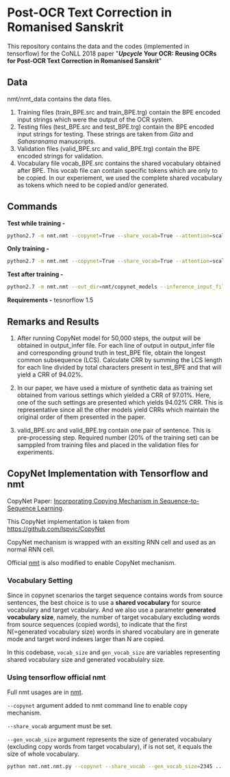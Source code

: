 # Post-OCR Text Correction in Romanised Sanskrit

This repository contains the data and the codes (implemented in tensorflow) for the CoNLL 2018 paper "***Upcycle* Your OCR: Reusing OCRs for Post-OCR Text Correction in Romanised Sanskrit**" 

## Data

nmt/nmt_data contains the data files. 
1. Training files (train_BPE.src and train_BPE.trg) contain the BPE encoded input strings which were the output of the OCR system.
2. Testing files (test_BPE.src and test_BPE.trg) contain the BPE encoded input strings for testing. These strings are taken from *Gita* and *Sahasranama* manuscripts.
3. Validation files (valid_BPE.src and valid_BPE.trg) contain the BPE encoded strings for validation.
4. Vocabulary file vocab_BPE.src contains the shared vocabulary obtained after BPE. This vocab file can contain specific tokens which are only to be copied. In our experiement, we used the complete shared vocabulary as tokens which need to be copied and/or generated.

## Commands

**Test while training -** 

```bash
python2.7 -m nmt.nmt --copynet=True --share_vocab=True --attention=scaled_luong --src=src --tgt=trg --vocab_prefix=nmt/nmt_data/vocab_BPE  --train_prefix=nmt/nmt_data/train_BPE  --dev_prefix=nmt/nmt_data/valid_BPE  --test_prefix=nmt/nmt_data/test_BPE --out_dir=nmt/copynet_models --num_train_steps=12000 --steps_per_stats=100 --encoder_type=bi --num_layers=4 --num_units=128 --dropout=0.4 --metrics=bleu --check_special_token=False
```

**Only training -** 

```bash
python2.7 -m nmt.nmt --copynet=True --share_vocab=True --attention=scaled_luong --src=src --tgt=trg --vocab_prefix=nmt/nmt_data/vocab_BPE  --train_prefix=nmt/nmt_data/train_BPE  --dev_prefix=nmt/nmt_data/valid_BPE --out_dir=nmt/copynet_models --num_train_steps=12000 --steps_per_stats=100 --encoder_type=bi --num_layers=4 --num_units=128 --dropout=0.4 --metrics=bleu --check_special_token=False
```

**Test after training -** 

```bash
python2.7 -m nmt.nmt --out_dir=nmt/copynet_models --inference_input_file=nmt/my_infer_file.vi --inference_output_file=nmt/copynet_models/output_infer
```

**Requirements -** tesnorflow 1.5

## Remarks and Results

1. After running CopyNet model for 50,000 steps, the output will be obtained in output_infer file. For each line of output in output_infer file and corresponding ground truth in test_BPE file, obtain the longest common subsequence (LCS). Calculate CRR by summing the LCS length for each line divided by total characters present in test_BPE and that will yield a CRR of 94.02%.

2. In our paper, we have used a mixture of synthetic data as training set obtained from various settings which yielded a CRR of 97.01%. Here, one of the such settings are presented which yields 94.02% CRR. This is representative since all the other models yield CRRs which maintain the original order of them presented in the paper. 

3. valid_BPE.src and valid_BPE.trg contain one pair of sentence. This is pre-processing step. Required number (20% of the training set) can be samppled from training files and placed in the validation files for experiments.

## CopyNet Implementation with Tensorflow and nmt

CopyNet Paper: [Incorporating Copying Mechanism in Sequence-to-Sequence Learning](https://arxiv.org/abs/1603.06393).

This CopyNet implementation is taken from https://github.com/lspvic/CopyNet

CopyNet mechanism is wrapped with an exsiting RNN cell and used as an normal RNN cell.

Official [nmt](https://github.com/tensorflow/nmt) is also modified to enable CopyNet  mechanism.

### Vocabulary Setting

Since in copynet scenarios the target sequence contains words from source sentences, the best choice is to use a **shared vocabulary** for source vocabulary and target vcabulary. And we also use a parameter **generated  vocabulary size**, namely, the number of target vocabulary excluding  words from source sequences (copied words), to indicate that the first N(=generated vocabulary size) words in shared vocabulary are in generate mode and target word indexes larger than N are copied.

In this codebase, `vocab_size` and `gen_vocab_size` are variables representing shared vocabulary size and generated vocabulalry size.

### Using tensorflow official nmt

Full nmt usages are in [nmt](https://github.com/tensorflow/nmt).

`--copynet` argument added to nmt command line to enable copy mechanism.

`--share_vocab` argument must be set.

`--gen_vocab_size` argument represents the size of generated vocabulary (excluding copy words from target vocabulary), if is not set, it equals the size of whole vocabulary.

```bash
python nmt.nmt.nmt.py --copynet --share_vocab --gen_vocab_size=2345 ...other_nmt_arguments
```

